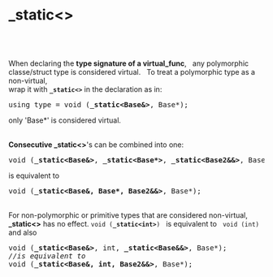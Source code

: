 # \_static<>
&nbsp;  
&nbsp;  
&nbsp;  
When declaring the **type signature of a virtual_func**, &nbsp; 
any polymorphic classe/struct type is considered virtual. &nbsp; 
To treat a polymorphic type as a non-virtual,  
wrap it with **```_static<>```** in the declaration as in:
<pre>using type = void (<strong>_static&lt;Base&&gt;</strong>, Base*);</pre>
only 'Base*' is considered virtual.
&nbsp;  
&nbsp;

**Consecutive \_static<>**'s can be combined into one:
<div>
<pre style=''>void (<strong>_static&lt;Base&&gt;</strong>, <strong>_static&lt;Base*&gt;</strong>, <strong>_static&lt;Base2&&&gt;</strong>, Base*);</pre>
is equivalent to
<pre>void (<strong>_static&lt;Base&, Base*, Base2&&&gt;</strong>, Base*);</pre>
</div>
&nbsp;  

<div>
For non-polymorphic or primitive types that are considered non-virtual, <strong>_static&lt;&gt;</strong> has no effect.  
<code>void (<strong>_static&lt;int&gt;</strong>)</code> &nbsp; is equivalent to &nbsp; <code>void (int)</code><br>
and also
<pre>void (<strong>_static&lt;Base&&gt;</strong>, int, <strong>_static&lt;Base&&&gt;</strong>, Base*);
<i>//is equivalent to</i>
void (<strong>_static&lt;Base&, int, Base2&&&gt;</strong>, Base*);</pre>
</div>
